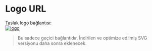 # Logo URL

Taslak logo bağlantısı:  
[![logo](https://app.logomakr.com/assets/logo.png)](https://app.logomakr.com/8afsda)

> Bu sadece geçici bağlantıdır. İndirilen ve optimize edilmiş SVG versiyonu daha sonra eklenecek.

